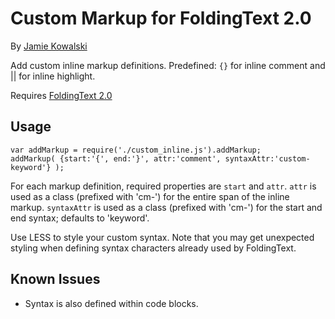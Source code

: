 # Custom Markup for FoldingText 2.0

By [Jamie Kowalski](github.com/jamiekowalski/foldingtext-extra)

Add custom inline markup definitions. Predefined: `{}` for inline comment and || for inline highlight.

Requires [FoldingText 2.0](http://support.foldingtext.com/discussions/development-versions)

## Usage

    var addMarkup = require('./custom_inline.js').addMarkup;
    addMarkup( {start:'{', end:'}', attr:'comment', syntaxAttr:'custom-keyword'} );

For each markup definition, required properties are `start` and `attr`. `attr` is used as a class (prefixed with 'cm-') for the entire span of the inline markup. `syntaxAttr` is used as a class (prefixed with 'cm-') for the start and end syntax; defaults to 'keyword'.

Use LESS to style your custom syntax. Note that you may get unexpected styling when defining syntax characters already used by FoldingText.

## Known Issues

- Syntax is also defined within code blocks.
